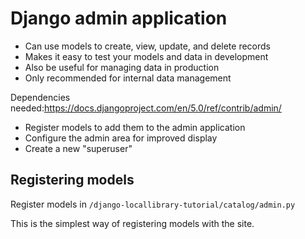 # Django admin application

- Can use models to create, view, update, and delete records
- Makes it easy to test your models and data in development
- Also be useful for managing data in production
- Only recommended for internal data management

Dependencies needed:https://docs.djangoproject.com/en/5.0/ref/contrib/admin/

- Register models to add them to the admin application
- Configure the admin area for improved display
- Create a new "superuser"

## Registering models

Register models in `/django-locallibrary-tutorial/catalog/admin.py`

This is the simplest way of registering models with the site.
